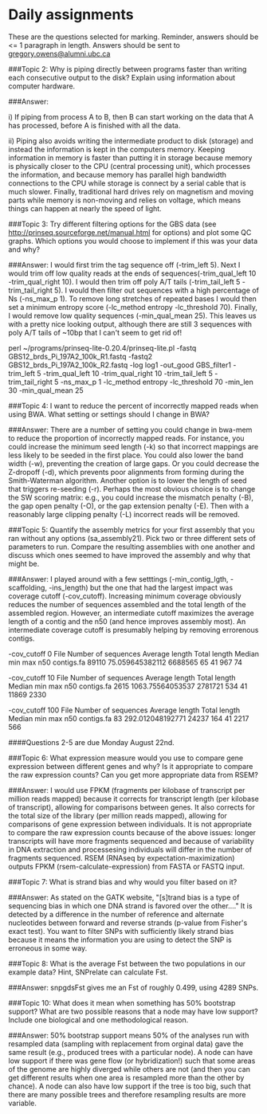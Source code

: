 # Daily assignments
These are the questions selected for marking. Reminder, answers should be <= 1 paragraph in length. 
Answers should be sent to gregory.owens@alumni.ubc.ca

###Topic 2:
Why is piping directly between programs faster than writing each consecutive output to the disk? Explain using information about computer hardware.

###Answer:

i) If piping from process A to B, then B can start working on the data that A has processed, before A is finished with all the data.

ii) Piping also avoids writing the intermediate product to disk (storage) and instead the information is kept in the computers memory. Keeping information in memory is faster than putting it in storage because memory is physically closer to the CPU (central processing unit), which processes the information, and because memory has parallel high bandwidth connections to the CPU while storage is connect by a serial cable that is much slower. Finally, traditional hard drives rely on magnetism and moving parts while memory is non-moving and relies on voltage, which means things can happen at nearly the speed of light.    

###Topic 3:
Try different filtering options for the GBS data (see http://prinseq.sourceforge.net/manual.html for options) and plot some QC graphs. Which options you would choose to implement if this was your data and why?

###Answer:
I would first trim the tag sequence off (-trim_left 5). Next I would trim off low quality reads at the ends of sequences(-trim_qual_left 10 -trim_qual_right 10). I would then trim off poly A/T tails (-trim_tail_left 5 -trim_tail_right 5). I would then filter out sequences with a high percentage of Ns (-ns_max_p 1). To remove long stretches of repeated bases I would then set a minimum entropy score (-lc_method entropy -lc_threshold 70). Finally, I would remove low quality sequences (-min_qual_mean 25). This leaves us with a pretty nice looking output, although there are still 3 sequences with poly A/T tails of ~10bp that I can't seem to get rid of!

perl ~/programs/prinseq-lite-0.20.4/prinseq-lite.pl -fastq GBS12_brds_Pi_197A2_100k_R1.fastq -fastq2 GBS12_brds_Pi_197A2_100k_R2.fastq -log log1 -out_good GBS_filter1 -trim_left 5 -trim_qual_left 10 -trim_qual_right 10 -trim_tail_left 5 -trim_tail_right 5 -ns_max_p 1 -lc_method entropy -lc_threshold 70 -min_len 30 -min_qual_mean 25

###Topic 4:
I want to reduce the percent of incorrectly mapped reads when using BWA. What setting or settings should I change in BWA?

###Answer:
There are a number of setting you could change in bwa-mem to reduce the proportion of incorrectly mapped reads. For instance, you could increase the minimum seed length (-k) so that incorrect mappings are less likely to be seeded in the first place. You could also lower the band width (-w), preventing the creation of large gaps. Or you could decrease the Z-dropoff (-d), which prevents poor alignments from forming during the Smith-Waterman algorithm. Another option is to lower the length of seed that triggers re-seeding (-r). Perhaps the most obvious choice is to change the SW scoring matrix: e.g., you could increase the mismatch penalty (-B), the gap open penalty (-O), or the gap extension penalty (-E). Then with a reasonably large clipping penalty (-L) incorrect reads will be removed. 

###Topic 5:
Quantify the assembly metrics for your first assembly that you ran without any options (sa_assembly21). Pick two or three different sets of parameters to run. Compare the resulting assemblies with one another and discuss which ones seemed to have improved the assembly and why that might be.

###Answer:
I played around with a few setttings (-min_contig_lgth, -scaffolding, -ins_length) but the one that had the largest impact was coverage cutoff (-cov_cutoff). Increasing minimum coverage obviously reduces the number of sequences assembled and the total length of the assembled region. However, an intermediate cutoff maximizes the average length of a contig and the n50 (and hence improves assembly most). An intermediate coverage cutoff is presumably helping by removing errorenous contigs.

-cov_cutoff 0
File		Number of sequences	Average length		Total length	Median	min	max	n50
contigs.fa	89110			75.059645382112		6688565		65	41	967	74

-cov_cutoff 10
File		Number of sequences	Average length		Total length	Median	min	max	n50
contigs.fa	2615			1063.75564053537	2781721		534	41	11869	2330

-cov_cutoff 100
File		Number of sequences	Average length		Total length	Median	min	max	n50
contigs.fa	83			292.012048192771	24237		164	41	2217	566

####Questions 2-5 are due Monday August 22nd.

###Topic 6:
What expression measure would you use to compare gene expression between different genes and why? Is it appropriate to compare the raw expression counts? Can you get more appropriate data from RSEM?

###Answer:
I would use FPKM (fragments per kilobase of transcript per million reads mapped) because it corrects for transcript length (per kilobase of transcript), allowing for comparisons between genes. It also corrects for the total size of the library (per million reads mapped), allowing for comparisons of gene expression between individuals. It is not appropriate to compare the raw expression counts because of the above issues: longer transcripts will have more fragments sequenced and because of variability in DNA extraction and processesing individuals will differ in the number of fragments sequenced. RSEM (RNAseq by expectation-maximization) outputs FPKM (rsem-calculate-expression) from FASTA or FASTQ input. 

###Topic 7:
What is strand bias and why would you filter based on it?

###Answer:
As stated on the GATK website, "[s]trand bias is a type of sequencing bias in which one DNA strand is favored over the other...." It is detected by a difference in the number of reference and alternate nucleotides between forward and reverse strands (p-value from Fisher's exact test). You want to filter SNPs with sufficiently likely strand bias because it means the information you are using to detect the SNP is erroneous in some way. 

###Topic 8:
What is the average Fst between the two populations in our example data? Hint, SNPrelate can calculate Fst.

###Answer:
snpgdsFst gives me an Fst of roughly 0.499, using 4289 SNPs. 

###Topic 10:
What does it mean when something has 50% bootstrap support? What are two possible reasons that a node may have low support? Include one biological and one methodological reason.

###Answer:
50% bootstrap support means 50% of the analyses run with resampled data (sampling with replacement from orginal data) gave the same result (e.g., produced trees with a particular node). A node can have low support if there was gene flow (or hybridization!) such that some areas of the genome are highly diverged while others are not (and then you can get different results when one area is resampled more than the other by chance). A node can also have low support if the tree is too big, such that there are many possible trees and therefore resampling results are more variable.
